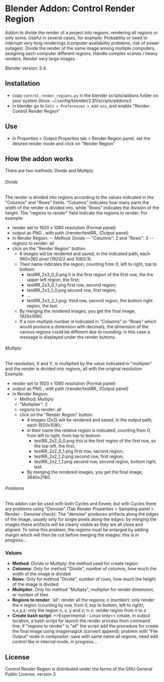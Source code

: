 # Blender Addon: Control Render Region

Addon to divide the render of a project into regions, rendering all regions or only some.
Useful in several cases, for example:
Probability or need to interrupt very long renderings (computer availability problems, risk of power outages).
Divide the render of the same image among multiple computers, assigning each computer different regions.
Handle complex scenes / heavy renders.
Render very large images.

Blender version: 3.4.

## Installation
- copy `control_render_regions.py` in the blender scripts/addons folder on your system (linux: ~/.config/blender/2.81/scripts/addons/)
- in blender go to `Edit > Preferences > Add-ons`, and enable "Render: Control Render Region"

## Use
- in Properties > Output Properties tab > Render Region panel, set the desired render mode and click on "Render Region"


## How the addon works
There are two methods: Divide and Multiply

###### Divide
The render is divided into regions according to the values indicated in the "Columns" and "Rows" fields.
"Columns" indicates how many parts the width of the render is divided into, while "Rows" indicates the division of the height.
The "regions to render" field indicate the regions to render.
For example:
- render set to 1920 x 1080 resolution (Format panel)
- output as PNG , with path //render/testRR_ (Output panel)
- in Render Region:
-- Method: Divide
-- "Columns": 2 and "Rows": 3
-- regions to render: all
- click on the "Render Region" button:
  - 6 images will be rendered and saved, in the indicated path, each 960x360 pixel (1920/2 and 1080/3).
  - Their name indicates the region, counting from 0, left to right, top to bottom:
    - testRR_2x3_0_0.png it is the first region of the first row, the the upper left region, the first;
    - testRR_2x3_0_1.png first row, second region;
    - testRR_2x3_1_0.png second row, first region;
    - ...
    - testRR_2x3_2_1.png: third row, second region, the bottom right region, the last.
  - By merging the rendered images, you get the final image, 1920x1080.
  - If a non-multiple number is indicated in "Columns" or "Rows" which would produce a dimension with decimals, the dimension of the various regions could be different due to rounding: in this case a message is displayed under the render buttons.

###### Multiply
The resolution, X and Y, is multiplied by the value indicated in "multipler" and the render is divided into regions, all with the original resolution
Example:
- render set to 1920 x 1080 resolution (Format panel)
- output as PNG , with path //render/testRR_ (Output panel)
- in Render Region:
  - Method: Multiply
  - "Multiplier": 2
  - regions to render: all
  - click on the "Render Region" button:
    - 4 images (2x2) will be rendered and saved, in the output path, each 1920x1080;
    - in their name the relative region is indicated, counting from 0, from left to right, from top to bottom:
      - testRR_2x2_0_0.png this is the first region of the first row, so the top left, the first;
      - testRR_2x2_0_1.png first row, second region;
      - testRR_2x2_1_0.png second row, first region;
      - testRR_2x2_1_1.png second row, second region, bottom right, last.
    - By merging the rendered images, you get the final image, 3840x2160.

###### Problems
This addon can be used with both Cycles and Eevee, but with Cycles there are problems using "Denoise" (Tab Render Properties > Sampling panel > Render - Denoise check):
The "denoise" produces artifacts along the edges of the image, usually only for single pixels along the edges: by merging the images these artifacts will be clearly visible as they are all close and aligned. To solve this problem, the regions must be enlarged by adding margin which will then be cut before merging the images: this is in progress...


### Values
- **Method**: Divide or Multiply: the method used for create region
- **Columns**: Only for method "Divide", number of columns, how much the width of the image is divided
- **Rows**: Only for method "Divide", number of rows, how much the height of the image is divided
- **Multiplier**: Only for method "Multiply", multiplier for render dimension, or number of tiles
- **Regions to render**: 'all': render all the regions; n (number): only render the n region (counting by row, from 0, top to bottom, left to right); n,x,y,z: only the region n, x, y and z; n-z: render region from n to z
- **Create bash script**: >>Experimental - Linux only<< create, in output location, a bash script for launch the render process from command line; if "regions to render" is "all" the script add the procedure for create the final image using imagemagick (convert append); problem with "File Output" node in compositor: save with same name all regions, need add control like in internal mode, in progress...

## License

Control Render Region is distributed under the terms of the GNU General Public License, version 3
